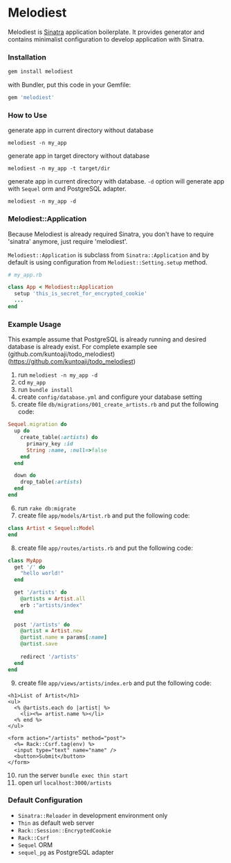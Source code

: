 # Melodiest

Melodiest is [Sinatra](http://www.sinatrarb.com/) application boilerplate. It provides generator and contains minimalist configuration to develop application with Sinatra.

### Installation

```ruby
gem install melodiest
```

with Bundler, put this code in your Gemfile:

```ruby
gem 'melodiest'
```

### How to Use
generate app in current directory without database

```
melodiest -n my_app
```

generate app in target directory without database

```
melodiest -n my_app -t target/dir
```

generate app in current directory with database. `-d` option will generate app with `Sequel` orm and PostgreSQL adapter.

```
melodiest -n my_app -d
```

### Melodiest::Application
Because Melodiest is already required Sinatra, you don't have to require 'sinatra' anymore, just require 'melodiest'.

`Melodiest::Application` is subclass from `Sinatra::Application` and by default is using configuration from `Melodiest::Setting.setup` method.

```ruby
# my_app.rb

class App < Melodiest::Application
  setup 'this_is_secret_for_encrypted_cookie'
  ...
end
```

### Example Usage
This example assume that PostgreSQL is already running and desired database is already exist.
For complete example see (github.com/kuntoaji/todo_melodiest)(https://github.com/kuntoaji/todo_melodiest)
  1. run `melodiest -n my_app -d`
  2. cd `my_app`
  3. run `bundle install`
  4. create `config/database.yml` and configure your database setting
  5. create file `db/migrations/001_create_artists.rb` and put the following code:
  
  ```ruby
  Sequel.migration do
    up do
      create_table(:artists) do
        primary_key :id
        String :name, :null=>false
      end
    end
  
    down do
      drop_table(:artists)
    end
  end
  ```
  
  6. run `rake db:migrate`
  7. create file `app/models/Artist.rb` and put the following code:
  
  ```ruby
  class Artist < Sequel::Model
  end
  ```
  
  8. create file `app/routes/artists.rb` and put the following code:
  
  ```ruby
  class MyApp
    get '/' do
      "hello world!"
    end

    get '/artists' do
      @artists = Artist.all
      erb :"artists/index"
    end
    
    post '/artists' do
      @artist = Artist.new
      @artist.name = params[:name]
      @artist.save
      
      redirect '/artists'
    end
  end
  ```
  
  9. create file `app/views/artists/index.erb` and put the following code:
  
  ```erb
  <h1>List of Artist</h1>
  <ul>
    <% @artists.each do |artist| %>
      <li><%= artist.name %></li>
    <% end %>
  </ul>
  
  <form action="/artists" method="post">
    <%= Rack::Csrf.tag(env) %>
    <input type="text" name="name" />
    <button>Submit</button>
  </form>
  ```
  
  10. run the server `bundle exec thin start`
  11. open url `localhost:3000/artists`

### Default Configuration

  * `Sinatra::Reloader` in development environment only
  * `Thin` as default web server
  * `Rack::Session::EncryptedCookie`
  * `Rack::Csrf`
  * `Sequel` ORM
  * `sequel_pg` as PostgreSQL adapter
